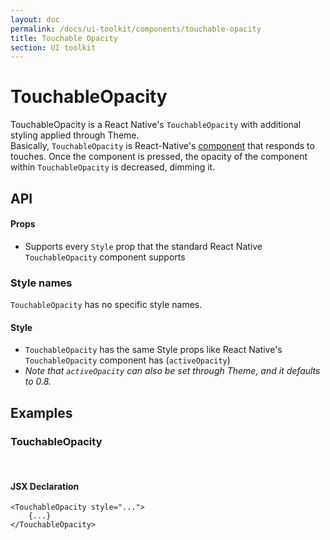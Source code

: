 ```yaml
---
layout: doc
permalink: /docs/ui-toolkit/components/touchable-opacity
title: Touchable Opacity
section: UI toolkit
---
```


# TouchableOpacity

TouchableOpacity is a React Native's `TouchableOpacity` with additional styling applied through Theme.  
Basically, `TouchableOpacity` is React-Native's [component](https://facebook.github.io/react-native/docs/touchableopacity.html "React Native TouchableOpacity component documentation") that responds to touches. Once the component is pressed, the opacity of the component within `TouchableOpacity` is decreased, dimming it.

## API

#### Props

* Supports every `Style` prop that the standard React Native `TouchableOpacity` component supports

### Style names

`TouchableOpacity` has no specific style names.

#### Style

* `TouchableOpacity` has the same Style props like React Native's `TouchableOpacity` component has (`activeOpacity`)
* _Note that `activeOpacity` can also be set through Theme, and it defaults to 0.8._

## Examples

### TouchableOpacity
<br />

#### JSX Declaration
```JSX
<TouchableOpacity style="...">
    {...}
</TouchableOpacity>
```
